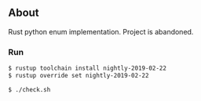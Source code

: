 ## About
Rust python enum implementation. Project is abandoned. 


### Run
```bash
$ rustup toolchain install nightly-2019-02-22
$ rustup override set nightly-2019-02-22

$ ./check.sh 
```